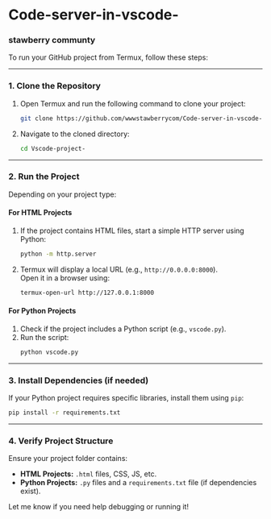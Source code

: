 # Code-server-in-vscode-
### **stawberry communty**
To run your GitHub project from Termux, follow these steps:

---

### **1. Clone the Repository**
1. Open Termux and run the following command to clone your project:
   ```bash
   git clone https://github.com/wwwstawberrycom/Code-server-in-vscode-/tree/main
   ```

2. Navigate to the cloned directory:
   ```bash
   cd Vscode-project-
   ```

---

### **2. Run the Project**
Depending on your project type:

#### **For HTML Projects**
1. If the project contains HTML files, start a simple HTTP server using Python:
   ```bash
   python -m http.server
   ```
2. Termux will display a local URL (e.g., `http://0.0.0.0:8000`).  
   Open it in a browser using:
   ```bash
   termux-open-url http://127.0.0.1:8000
   ```

#### **For Python Projects**
1. Check if the project includes a Python script (e.g., `vscode.py`).
2. Run the script:
   ```bash
   python vscode.py
   ```

---

### **3. Install Dependencies (if needed)**
If your Python project requires specific libraries, install them using `pip`:
```bash
pip install -r requirements.txt
```

---

### **4. Verify Project Structure**
Ensure your project folder contains:
- **HTML Projects:** `.html` files, CSS, JS, etc.
- **Python Projects:** `.py` files and a `requirements.txt` file (if dependencies exist).

Let me know if you need help debugging or running it!
